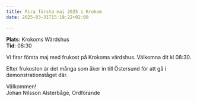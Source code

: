 ```yaml
---
title: Fira första maj 2025 i Krokom
date: 2025-03-31T15:19:22+02:00

---
```


**Plats**: Krokoms Wärdshus  
**Tid**: 08:30


Vi firar första maj med frukost på Krokoms värdshus. Välkomna dit kl 08:30.

Efter frukosten är det många som åker in till Östersund för att gå i demonstrationståget där.

Välkommen!  
Johan Nilsson Alsterbåge, Ordförande
